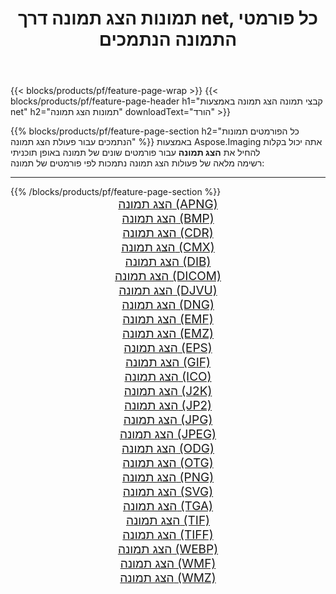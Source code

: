 ﻿---
title: תמונות הצג תמונה דרך net, כל פורמטי התמונה הנתמכים 
weight: 3920
url: /he/net/viewer 
lang: he
langdirlevel: 2
locales: zh-hans,ja,it,ru,de,es,fr,nl,id,lt,pl,pt,vi,tr,ko,zh-hant,ar,hi,th,sv,cs,uk,he
description: באמצעות Aspose.Imaging תוכל בקלות הצג תמונה תמונות באמצעות net
---

{{< blocks/products/pf/feature-page-wrap >}}
{{< blocks/products/pf/feature-page-header h1="קבצי תמונה הצג תמונה באמצעות net" h2="תמונות הצג תמונה" downloadText="הורד" >}}


{{% blocks/products/pf/feature-page-section  h2="כל הפורמטים  תמונות הנתמכים עבור פעולת הצג תמונה" %}}
באמצעות Aspose.Imaging אתה יכול בקלות להחיל את **הצג תמונה** עבור פורמטים שונים של תמונה באופן תוכניתי
<br/>
רשימה מלאה של פעולות הצג תמונה נתמכות לפי פורמטים של תמונה:
<hr/>
{{% /blocks/products/pf/feature-page-section %}}
<div class="container-fluid productfamilypage bg-gray">
    <div class="convertypes bg-gray agp-content section">
        <div class="container">
		<div class="row other-converters" style="gap: 10px;font-size: 19px;text-align:center;">
		    <div class='col-md-2 other-converter remove-lp remove-rp'><a href="/imaging/he/net/viewer/apng" style="padding:15px;">הצג תמונה (APNG)</a></div><div class='col-md-2 other-converter remove-lp remove-rp'><a href="/imaging/he/net/viewer/bmp" style="padding:15px;">הצג תמונה (BMP)</a></div><div class='col-md-2 other-converter remove-lp remove-rp'><a href="/imaging/he/net/viewer/cdr" style="padding:15px;">הצג תמונה (CDR)</a></div><div class='col-md-2 other-converter remove-lp remove-rp'><a href="/imaging/he/net/viewer/cmx" style="padding:15px;">הצג תמונה (CMX)</a></div><div class='col-md-2 other-converter remove-lp remove-rp'><a href="/imaging/he/net/viewer/dib" style="padding:15px;">הצג תמונה (DIB)</a></div><div class='col-md-2 other-converter remove-lp remove-rp'><a href="/imaging/he/net/viewer/dicom" style="padding:15px;">הצג תמונה (DICOM)</a></div><div class='col-md-2 other-converter remove-lp remove-rp'><a href="/imaging/he/net/viewer/djvu" style="padding:15px;">הצג תמונה (DJVU)</a></div><div class='col-md-2 other-converter remove-lp remove-rp'><a href="/imaging/he/net/viewer/dng" style="padding:15px;">הצג תמונה (DNG)</a></div><div class='col-md-2 other-converter remove-lp remove-rp'><a href="/imaging/he/net/viewer/emf" style="padding:15px;">הצג תמונה (EMF)</a></div><div class='col-md-2 other-converter remove-lp remove-rp'><a href="/imaging/he/net/viewer/emz" style="padding:15px;">הצג תמונה (EMZ)</a></div><div class='col-md-2 other-converter remove-lp remove-rp'><a href="/imaging/he/net/viewer/eps" style="padding:15px;">הצג תמונה (EPS)</a></div><div class='col-md-2 other-converter remove-lp remove-rp'><a href="/imaging/he/net/viewer/gif" style="padding:15px;">הצג תמונה (GIF)</a></div><div class='col-md-2 other-converter remove-lp remove-rp'><a href="/imaging/he/net/viewer/ico" style="padding:15px;">הצג תמונה (ICO)</a></div><div class='col-md-2 other-converter remove-lp remove-rp'><a href="/imaging/he/net/viewer/j2k" style="padding:15px;">הצג תמונה (J2K)</a></div><div class='col-md-2 other-converter remove-lp remove-rp'><a href="/imaging/he/net/viewer/jp2" style="padding:15px;">הצג תמונה (JP2)</a></div><div class='col-md-2 other-converter remove-lp remove-rp'><a href="/imaging/he/net/viewer/jpg" style="padding:15px;">הצג תמונה (JPG)</a></div><div class='col-md-2 other-converter remove-lp remove-rp'><a href="/imaging/he/net/viewer/jpeg" style="padding:15px;">הצג תמונה (JPEG)</a></div><div class='col-md-2 other-converter remove-lp remove-rp'><a href="/imaging/he/net/viewer/odg" style="padding:15px;">הצג תמונה (ODG)</a></div><div class='col-md-2 other-converter remove-lp remove-rp'><a href="/imaging/he/net/viewer/otg" style="padding:15px;">הצג תמונה (OTG)</a></div><div class='col-md-2 other-converter remove-lp remove-rp'><a href="/imaging/he/net/viewer/png" style="padding:15px;">הצג תמונה (PNG)</a></div><div class='col-md-2 other-converter remove-lp remove-rp'><a href="/imaging/he/net/viewer/svg" style="padding:15px;">הצג תמונה (SVG)</a></div><div class='col-md-2 other-converter remove-lp remove-rp'><a href="/imaging/he/net/viewer/tga" style="padding:15px;">הצג תמונה (TGA)</a></div><div class='col-md-2 other-converter remove-lp remove-rp'><a href="/imaging/he/net/viewer/tif" style="padding:15px;">הצג תמונה (TIF)</a></div><div class='col-md-2 other-converter remove-lp remove-rp'><a href="/imaging/he/net/viewer/tiff" style="padding:15px;">הצג תמונה (TIFF)</a></div><div class='col-md-2 other-converter remove-lp remove-rp'><a href="/imaging/he/net/viewer/webp" style="padding:15px;">הצג תמונה (WEBP)</a></div><div class='col-md-2 other-converter remove-lp remove-rp'><a href="/imaging/he/net/viewer/wmf" style="padding:15px;">הצג תמונה (WMF)</a></div><div class='col-md-2 other-converter remove-lp remove-rp'><a href="/imaging/he/net/viewer/wmz" style="padding:15px;">הצג תמונה (WMZ)</a></div>
                </div>
        </div>
    </div>
</div>
<br/>
